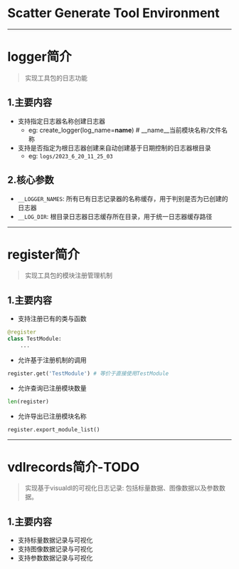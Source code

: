 # Scatter Generate Tool Environment

-----------

# logger简介
> 实现工具包的日志功能

## 1.主要内容
- 支持指定日志器名称创建日志器
    - eg: create_logger(log_name=__name__) # __name__当前模块名称/文件名称
- 支持是否指定为根日志器创建来自动创建基于日期控制的日志器根目录
    - eg: `logs/2023_6_20_11_25_03`

## 2.核心参数
- `__LOGGER_NAMES`: 所有已有日志记录器的名称缓存，用于判别是否为已创建的日志器
- `__LOG_DIR`: 根目录日志器日志缓存所在目录，用于统一日志器缓存路径

-----------

# register简介
> 实现工具包的模块注册管理机制

## 1.主要内容
- 支持注册已有的类与函数
```python
@register
class TestModule:
    ...
```
- 允许基于注册机制的调用
```python
register.get('TestModule') # 等价于直接使用TestModule
```
- 允许查询已注册模块数量
```python
len(register)
```
- 允许导出已注册模块名称
```python
register.export_module_list()
```

-----------

# vdlrecords简介-TODO
> 实现基于visualdl的可视化日志记录: 包括标量数据、图像数据以及参数数据。

## 1.主要内容
- 支持标量数据记录与可视化
- 支持图像数据记录与可视化
- 支持参数数据记录与可视化
